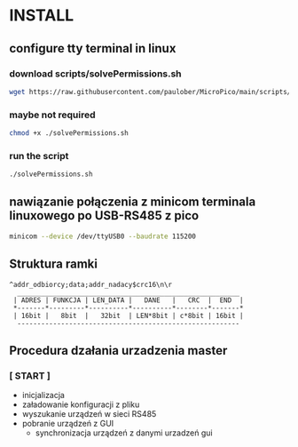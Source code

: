 # INSTALL

## configure tty terminal in linux

### download scripts/solvePermissions.sh

```bash
wget https://raw.githubusercontent.com/paulober/MicroPico/main/scripts/solvePermissions.sh
```

### maybe not required

```bash
chmod +x ./solvePermissions.sh
```

### run the script

```bash
./solvePermissions.sh
```

## nawiązanie połączenia z minicom terminala linuxowego po USB-RS485 z pico

```bash
minicom --device /dev/ttyUSB0 --baudrate 115200
```

## Struktura ramki

```text
^addr_odbiorcy;data;addr_nadacy$crc16\n\r
  ________________________________________________________
 | ADRES | FUNKCJA | LEN_DATA |   DANE   |   CRC  |  END  |
 *-------*---------*----------*----------*--------*-------*
 | 16bit |   8bit  |   32bit  | LEN*8bit | c*8bit | 16bit |
  --------------------------------------------------------
```

## Procedura dzałania urzadzenia master

### [ START ]

* inicjalizacja
* załadowanie konfiguracji z pliku
* wyszukanie urządzeń w sieci RS485
* pobranie urządzeń z GUI
  * synchronizacja urządzeń z danymi urzadzeń gui
